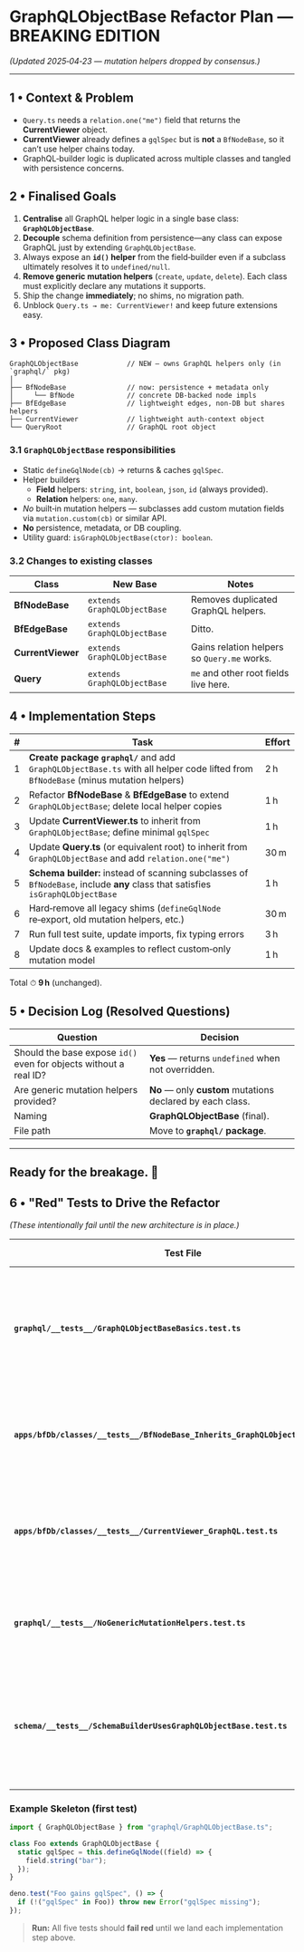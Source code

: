 # GraphQLObjectBase Refactor Plan — **BREAKING EDITION**

_(Updated 2025‑04‑23 — mutation helpers dropped by consensus.)_

---

## 1 • Context & Problem

- `Query.ts` needs a `relation.one("me")` field that returns the
  **CurrentViewer** object.
- **CurrentViewer** already defines a `gqlSpec` but is **not** a `BfNodeBase`,
  so it can’t use helper chains today.
- GraphQL‑builder logic is duplicated across multiple classes and tangled with
  persistence concerns.

## 2 • Finalised Goals

1. **Centralise** all GraphQL helper logic in a single base class:
   **`GraphQLObjectBase`**.
2. **Decouple** schema definition from persistence—any class can expose GraphQL
   just by extending `GraphQLObjectBase`.
3. Always expose an **`id()` helper** from the field‑builder even if a subclass
   ultimately resolves it to `undefined/null`.
4. **Remove generic mutation helpers** (`create`, `update`, `delete`). Each
   class must explicitly declare any mutations it supports.
5. Ship the change **immediately**; no shims, no migration path.
6. Unblock `Query.ts → me: CurrentViewer!` and keep future extensions easy.

## 3 • Proposed Class Diagram

```
GraphQLObjectBase            // NEW — owns GraphQL helpers only (in `graphql/` pkg)
│
├── BfNodeBase               // now: persistence + metadata only
│     └── BfNode             // concrete DB‑backed node impls
├── BfEdgeBase               // lightweight edges, non‑DB but shares helpers
├── CurrentViewer            // lightweight auth‑context object
└── QueryRoot                // GraphQL root object
```

### 3.1 `GraphQLObjectBase` responsibilities

- Static `defineGqlNode(cb)` → returns & caches `gqlSpec`.
- Helper builders
  - **Field** helpers: `string`, `int`, `boolean`, `json`, `id` (always
    provided).
  - **Relation** helpers: `one`, `many`.
- _No_ built‑in mutation helpers — subclasses add custom mutation fields via
  `mutation.custom(cb)` or similar API.
- **No** persistence, metadata, or DB coupling.
- Utility guard: `isGraphQLObjectBase(ctor): boolean`.

### 3.2 Changes to existing classes

| Class             | New Base                    | Notes                                       |
| ----------------- | --------------------------- | ------------------------------------------- |
| **BfNodeBase**    | `extends GraphQLObjectBase` | Removes duplicated GraphQL helpers.         |
| **BfEdgeBase**    | `extends GraphQLObjectBase` | Ditto.                                      |
| **CurrentViewer** | `extends GraphQLObjectBase` | Gains relation helpers so `Query.me` works. |
| **Query**         | `extends GraphQLObjectBase` | `me` and other root fields live here.       |

## 4 • Implementation Steps

| # | Task                                                                                                                                | Effort |
| - | ----------------------------------------------------------------------------------------------------------------------------------- | ------ |
| 1 | **Create package `graphql/`** and add `GraphQLObjectBase.ts` with all helper code lifted from `BfNodeBase` (minus mutation helpers) | 2 h    |
| 2 | Refactor **BfNodeBase** & **BfEdgeBase** to extend `GraphQLObjectBase`; delete local helper copies                                  | 1 h    |
| 3 | Update **CurrentViewer.ts** to inherit from `GraphQLObjectBase`; define minimal `gqlSpec`                                           | 1 h    |
| 4 | Update **Query.ts** (or equivalent root) to inherit from `GraphQLObjectBase` and add `relation.one("me")`                           | 30 m   |
| 5 | **Schema builder:** instead of scanning subclasses of `BfNodeBase`, include **any** class that satisfies `isGraphQLObjectBase`      | 1 h    |
| 6 | Hard‑remove all legacy shims (`defineGqlNode` re‑export, old mutation helpers, etc.)                                                | 30 m   |
| 7 | Run full test suite, update imports, fix typing errors                                                                              | 3 h    |
| 8 | Update docs & examples to reflect custom‑only mutation model                                                                        | 1 h    |

Total ⏱ **9 h** (unchanged).

## 5 • Decision Log (Resolved Questions)

| Question                                                          | Decision                                                   |
| ----------------------------------------------------------------- | ---------------------------------------------------------- |
| Should the base expose `id()` even for objects without a real ID? | **Yes** — returns `undefined` when not overridden.         |
| Are generic mutation helpers provided?                            | **No** — only **custom** mutations declared by each class. |
| Naming                                                            | **GraphQLObjectBase** (final).                             |
| File path                                                         | Move to **`graphql/` package**.                            |

---
Ready for the breakage. 🚀
---

## 6 • "Red" Tests to Drive the Refactor

_(These intentionally fail until the new architecture is in place.)_

| Test File                                                                       | What it Should Assert (will fail today)                                                                                                                                                                      |
| ------------------------------------------------------------------------------- | ------------------------------------------------------------------------------------------------------------------------------------------------------------------------------------------------------------ |
| **`graphql/__tests__/GraphQLObjectBaseBasics.test.ts`**                         | • `class Foo extends GraphQLObjectBase {}` compiles & ends up with a static `gqlSpec` after calling `defineGqlNode`. <br>• Re‑calling `Foo.defineGqlNode` throws or returns the cached spec (no duplicates). |
| **`apps/bfDb/classes/__tests__/BfNodeBase_Inherits_GraphQLObjectBase.test.ts`** | Import `BfNodeBase` and assert `BfNodeBase.prototype` is instance of `GraphQLObjectBase`; also that `BfNodeBase.gqlSpec` still exists.                                                                       |
| **`apps/bfDb/classes/__tests__/CurrentViewer_GraphQL.test.ts`**                 | 1) `relation.one("me")` returns `CurrentViewer` type in generated SDL. <br>2) `CurrentViewer.gqlSpec` includes `id` field (even if resolver returns `null`).                                                 |
| **`graphql/__tests__/NoGenericMutationHelpers.test.ts`**                        | Attempting `mutation.update()` inside `defineGqlNode` should **throw** a clear error advising to create custom mutation.                                                                                     |
| **`schema/__tests__/SchemaBuilderUsesGraphQLObjectBase.test.ts`**               | Given a dummy class `Extra` extending `GraphQLObjectBase` but not `BfNodeBase`, the schema builder should include its SDL. Expect failure because current builder only scans `BfNodeBase` subclasses.        |

### Example Skeleton (first test)

```ts
import { GraphQLObjectBase } from "graphql/GraphQLObjectBase.ts";

class Foo extends GraphQLObjectBase {
  static gqlSpec = this.defineGqlNode((field) => {
    field.string("bar");
  });
}

deno.test("Foo gains gqlSpec", () => {
  if (!("gqlSpec" in Foo)) throw new Error("gqlSpec missing");
});
```

> **Run:** All five tests should **fail red** until we land each implementation
> step above.
